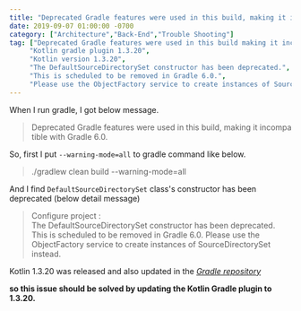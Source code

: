 ```yaml
---
title: "Deprecated Gradle features were used in this build, making it incompatible with Gradle 6.0."
date: 2019-09-07 01:00:00 -0700
category: ["Architecture","Back-End","Trouble Shooting"]
tag: ["Deprecated Gradle features were used in this build making it incompatible with Gradle 6.0.",
     "Kotlin gradle plugin 1.3.20",
     "Kotlin version 1.3.20",
     "The DefaultSourceDirectorySet constructor has been deprecated.",
     "This is scheduled to be removed in Gradle 6.0.",
     "Please use the ObjectFactory service to create instances of SourceDirectorySet instead."]
---
```


When I run gradle, I got below message.

> Deprecated Gradle features were used in this build, making it incompatible with Gradle 6.0.

So, first I put `--warning-mode=all` to gradle command like below.

> ./gradlew clean build --warning-mode=all

And I find `DefaultSourceDirectorySet` class's constructor has been deprecated (below detail message)

> Configure project :  
> The DefaultSourceDirectorySet constructor has been deprecated. This is scheduled to be removed in Gradle 6.0. Please use the ObjectFactory service to create instances of SourceDirectorySet instead.

Kotlin 1.3.20 was released and also updated in the _[Gradle repository]_

**so this issue should be solved by updating the Kotlin Gradle plugin to 1.3.20.**

[Gradle repository]: https://plugins.gradle.org/plugin/org.jetbrains.kotlin.jvm
